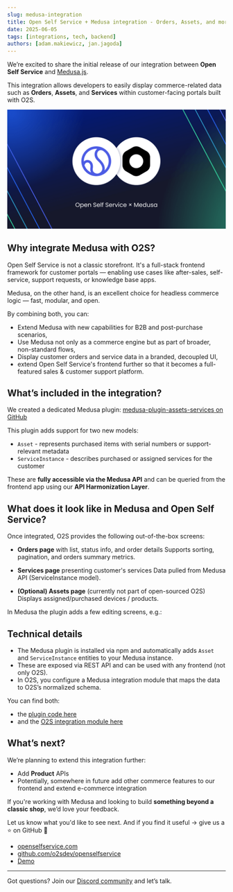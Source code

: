 ```yaml
---
slug: medusa-integration
title: Open Self Service + Medusa integration - Orders, Assets, and more
date: 2025-06-05
tags: [integrations, tech, backend]
authors: [adam.makiewicz, jan.jagoda]
---
```


We’re excited to share the initial release of our integration between **Open Self Service** and [Medusa.js](https://medusajs.com/).

This integration allows developers to easily display commerce-related data such as **Orders**, **Assets**, and **Services** within customer-facing portals built with O2S.

![medusa-integration](medusa-open-self-service-integration.png)

<!--truncate-->

## Why integrate Medusa with O2S?

Open Self Service is not a classic storefront. It's a full-stack frontend framework for customer portals — enabling use cases like after-sales, self-service, support requests, or knowledge base apps.

Medusa, on the other hand, is an excellent choice for headless commerce logic — fast, modular, and open.

By combining both, you can:

- Extend Medusa with new capabilities for B2B and post-purchase scenarios,
- Use Medusa not only as a commerce engine but as part of broader, non-standard flows,
- Display customer orders and service data in a branded, decoupled UI,
- extend Open Self Service's frontend further so that it becomes a full-featured sales & customer support platform.

## What’s included in the integration?

We created a dedicated Medusa plugin:
[medusa-plugin-assets-services on GitHub](https://github.com/o2sdev/medusa-plugin-assets-services)

This plugin adds support for two new models:

- `Asset` - represents purchased items with serial numbers or support-relevant metadata
- `ServiceInstance` - describes purchased or assigned services for the customer

These are **fully accessible via the Medusa API** and can be queried from the frontend app using our **API Harmonization Layer**.

## What does it look like in Medusa and Open Self Service?
Once integrated, O2S provides the following out-of-the-box screens:

- **Orders page** with list, status info, and order details
  Supports sorting, pagination, and orders summary metrics.

- **Services page** presenting customer's services
  Data pulled from Medusa API (ServiceInstance model).

- **(Optional) Assets page** (currently not part of open-sourced O2S)
  Displays assigned/purchased devices / products.

In Medusa the plugin adds a few editing screens, e.g.:

[//]: # (> ![Medusa plugin UI preview]&#40;medusa-plugin-ui.png&#41;)


## Technical details

- The Medusa plugin is installed via npm and automatically adds `Asset` and `ServiceInstance` entities to your Medusa instance.
- These are exposed via REST API and can be used with any frontend (not only O2S).
- In O2S, you configure a Medusa integration module that maps the data to O2S’s normalized schema.

You can find both:

- the [plugin code here](https://github.com/o2sdev/medusa-plugin-assets-services)
- and the [O2S integration module here](https://github.com/o2sdev/openselfservice/tree/main/packages/integrations/medusajs)

## What’s next?

We’re planning to extend this integration further:
- Add **Product** APIs
- Potentially, somewhere in future add other commerce features to our frontend and extend e-commerce integration

If you're working with Medusa and looking to build **something beyond a classic shop**, we’d love your feedback.

Let us know what you'd like to see next.
And if you find it useful -> give us a ⭐ on GitHub 🙌

- [openselfservice.com](https://openselfservice.com)
- [github.com/o2sdev/openselfservice](https://github.com/o2sdev/openselfservice)
- [Demo](https://demo.openselfservice.com)

---

Got questions? Join our [Discord community](https://discord.gg/4R568nZgsT) and let’s talk.
